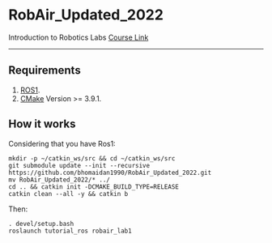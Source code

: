# RobAir_Updated_2022
Introduction to Robotics Labs
[Course Link](https://lig-membres.imag.fr/aycard/html/Enseignement/M1/Robotics/index.html)

---

## Requirements

1. [ROS1](http://wiki.ros.org/noetic/Installation/Ubuntu).
2. [CMake](https://cmake.org/) Version >= 3.9.1.


## How it works

Considering that you have Ros1:

```
mkdir -p ~/catkin_ws/src && cd ~/catkin_ws/src
git submodule update --init --recursive https://github.com/bhomaidan1990/RobAir_Updated_2022.git
mv RobAir_Updated_2022/* ../
cd .. && catkin init -DCMAKE_BUILD_TYPE=RELEASE
catkin clean --all -y && catkin b
```
Then:
```
. devel/setup.bash
roslaunch tutorial_ros robair_lab1
```
